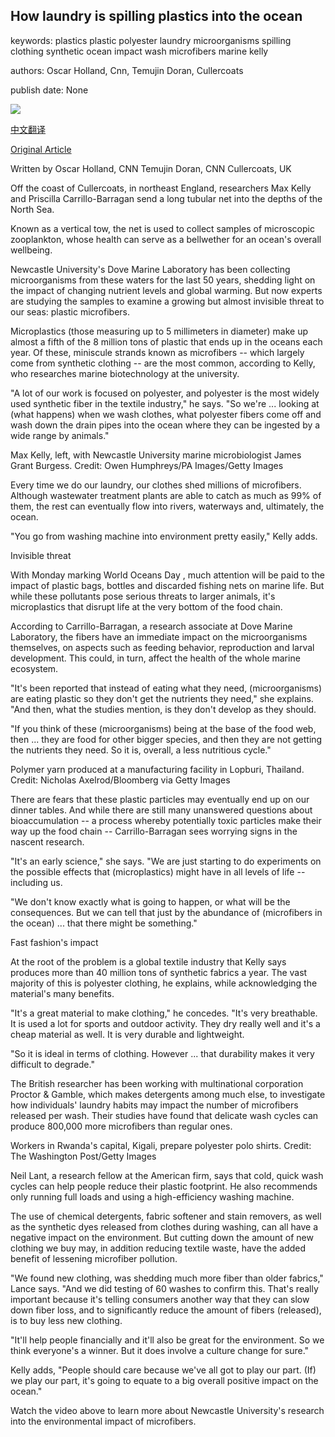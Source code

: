 ## How laundry is spilling plastics into the ocean

keywords: plastics plastic polyester laundry microorganisms spilling clothing synthetic ocean impact wash microfibers marine kelly

authors: Oscar Holland, Cnn, Temujin Doran, Cullercoats

publish date: None

![](https://cdn.cnn.com/cnnnext/dam/assets/200605180505-newcastle-marine-biologists-restricted-super-tease.jpg)

[中文翻译](How%20laundry%20is%20spilling%20plastics%20into%20the%20ocean_zh.md)

[Original Article](https://edition.cnn.com/style/article/laundry-plastics-microfibers-world-oceans-day/index.html)

Written by Oscar Holland, CNN Temujin Doran, CNN Cullercoats, UK

Off the coast of Cullercoats, in northeast England, researchers Max Kelly and Priscilla Carrillo-Barragan send a long tubular net into the depths of the North Sea.

Known as a vertical tow, the net is used to collect samples of microscopic zooplankton, whose health can serve as a bellwether for an ocean's overall wellbeing.

Newcastle University's Dove Marine Laboratory has been collecting microorganisms from these waters for the last 50 years, shedding light on the impact of changing nutrient levels and global warming. But now experts are studying the samples to examine a growing but almost invisible threat to our seas: plastic microfibers.

Microplastics (those measuring up to 5 millimeters in diameter) make up almost a fifth of the 8 million tons of plastic that ends up in the oceans each year. Of these, miniscule strands known as microfibers -- which largely come from synthetic clothing -- are the most common, according to Kelly, who researches marine biotechnology at the university.

"A lot of our work is focused on polyester, and polyester is the most widely used synthetic fiber in the textile industry," he says. "So we're ... looking at (what happens) when we wash clothes, what polyester fibers come off and wash down the drain pipes into the ocean where they can be ingested by a wide range by animals."

Max Kelly, left, with Newcastle University marine microbiologist James Grant Burgess. Credit: Owen Humphreys/PA Images/Getty Images

Every time we do our laundry, our clothes shed millions of microfibers. Although wastewater treatment plants are able to catch as much as 99% of them, the rest can eventually flow into rivers, waterways and, ultimately, the ocean.

"You go from washing machine into environment pretty easily," Kelly adds.

Invisible threat

With Monday marking World Oceans Day , much attention will be paid to the impact of plastic bags, bottles and discarded fishing nets on marine life. But while these pollutants pose serious threats to larger animals, it's microplastics that disrupt life at the very bottom of the food chain.

According to Carrillo-Barragan, a research associate at Dove Marine Laboratory, the fibers have an immediate impact on the microorganisms themselves, on aspects such as feeding behavior, reproduction and larval development. This could, in turn, affect the health of the whole marine ecosystem.

"It's been reported that instead of eating what they need, (microorganisms) are eating plastic so they don't get the nutrients they need," she explains. "And then, what the studies mention, is they don't develop as they should.

"If you think of these (microorganisms) being at the base of the food web, then ... they are food for other bigger species, and then they are not getting the nutrients they need. So it is, overall, a less nutritious cycle."

Polymer yarn produced at a manufacturing facility in Lopburi, Thailand. Credit: Nicholas Axelrod/Bloomberg via Getty Images

There are fears that these plastic particles may eventually end up on our dinner tables. And while there are still many unanswered questions about bioaccumulation -- a process whereby potentially toxic particles make their way up the food chain -- Carrillo-Barragan sees worrying signs in the nascent research.

"It's an early science," she says. "We are just starting to do experiments on the possible effects that (microplastics) might have in all levels of life -- including us.

"We don't know exactly what is going to happen, or what will be the consequences. But we can tell that just by the abundance of (microfibers in the ocean) ... that there might be something."

Fast fashion's impact

At the root of the problem is a global textile industry that Kelly says produces more than 40 million tons of synthetic fabrics a year. The vast majority of this is polyester clothing, he explains, while acknowledging the material's many benefits.

"It's a great material to make clothing," he concedes. "It's very breathable. It is used a lot for sports and outdoor activity. They dry really well and it's a cheap material as well. It is very durable and lightweight.

"So it is ideal in terms of clothing. However ... that durability makes it very difficult to degrade."

The British researcher has been working with multinational corporation Proctor & Gamble, which makes detergents among much else, to investigate how individuals' laundry habits may impact the number of microfibers released per wash. Their studies have found that delicate wash cycles can produce 800,000 more microfibers than regular ones.

Workers in Rwanda's capital, Kigali, prepare polyester polo shirts. Credit: The Washington Post/Getty Images

Neil Lant, a research fellow at the American firm, says that cold, quick wash cycles can help people reduce their plastic footprint. He also recommends only running full loads and using a high-efficiency washing machine.

The use of chemical detergents, fabric softener and stain removers, as well as the synthetic dyes released from clothes during washing, can all have a negative impact on the environment. But cutting down the amount of new clothing we buy may, in addition reducing textile waste, have the added benefit of lessening microfiber pollution.

"We found new clothing, was shedding much more fiber than older fabrics," Lance says. "And we did testing of 60 washes to confirm this. That's really important because it's telling consumers another way that they can slow down fiber loss, and to significantly reduce the amount of fibers (released), is to buy less new clothing.

"It'll help people financially and it'll also be great for the environment. So we think everyone's a winner. But it does involve a culture change for sure."

Kelly adds, "People should care because we've all got to play our part. (If) we play our part, it's going to equate to a big overall positive impact on the ocean."

Watch the video above to learn more about Newcastle University's research into the environmental impact of microfibers.